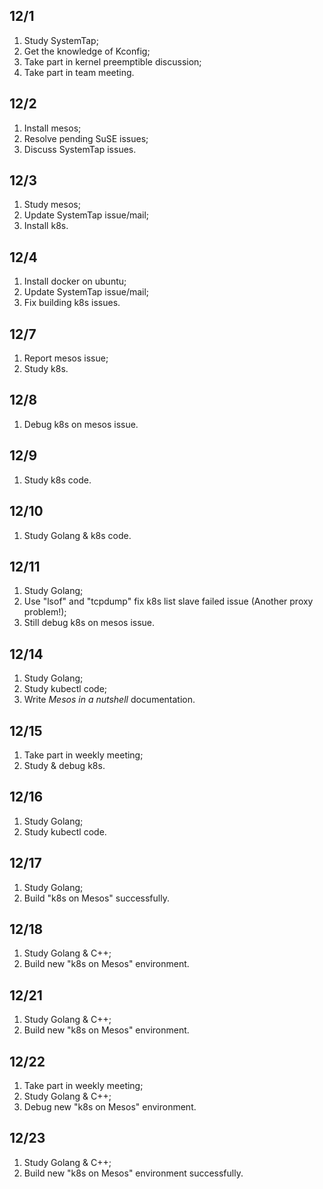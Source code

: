 ## 12/1
1. Study SystemTap;
2. Get the knowledge of Kconfig;
3. Take part in kernel preemptible discussion;
4. Take part in team meeting.

## 12/2
1. Install mesos;
2. Resolve pending SuSE issues;
3. Discuss SystemTap issues.

## 12/3
1. Study mesos;
2. Update SystemTap issue/mail;
3. Install k8s.

## 12/4
1. Install docker on ubuntu;
2. Update SystemTap issue/mail;
3. Fix building k8s issues.

## 12/7
1. Report mesos issue;
2. Study k8s.  

## 12/8
1. Debug k8s on mesos issue.

## 12/9
1. Study k8s code.  

## 12/10
1. Study Golang & k8s code. 

## 12/11
1. Study Golang;
2. Use "lsof" and "tcpdump" fix k8s list slave failed issue (Another proxy problem!);
3. Still debug k8s on mesos issue.

## 12/14
1. Study Golang;
2. Study kubectl code;
3. Write _Mesos in a nutshell_ documentation.  

## 12/15
1. Take part in weekly meeting;
2. Study & debug k8s.  

## 12/16
1. Study Golang;
2. Study kubectl code.  

## 12/17
1. Study Golang;
2. Build "k8s on Mesos" successfully.

## 12/18
1. Study Golang & C++;
2. Build new "k8s on Mesos" environment.

## 12/21
1. Study Golang & C++;
2. Build new "k8s on Mesos" environment.

## 12/22
1. Take part in weekly meeting;
2. Study Golang & C++;
3. Debug new "k8s on Mesos" environment.  

## 12/23
1. Study Golang & C++;
2. Build new "k8s on Mesos" environment successfully. 
